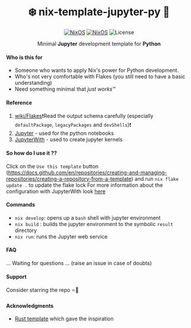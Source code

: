 <div align=center>

# ❄️ nix-template-jupyter-py 🐍

[![NixOS](https://img.shields.io/badge/Made_for-Python-blue.svg?logo=python)](https://nixos.org) [![NixOS](https://img.shields.io/badge/Flakes-Nix-informational.svg?logo=nixos)](https://nixos.org) ![License](https://img.shields.io/github/license/mordragt/nix-template-python) 

Minimal **Jupyter** development template for **Python**

</div>

#### Who is this for

- Someone who wants to apply Nix's power for Python development.
- Who's not very comfortable with Flakes (you still need to have a basic understanding)
- Need something minimal that *just works*™

#### Reference

1. [wiki/Flakes](https://nixos.wiki/wiki/Flakes)❗Read the output schema carefully (especially `defaultPackage`, `legacyPackages` and `devShells`)❗
2. [Jupyter](https://jupyter.org/) - used for the python notebooks
3. [JupyterWith](https://github.com/tweag/jupyterWith/tree/main) - used to create jupyter kernels

#### So how do I use it ??

Click on the `Use this template` button (https://docs.github.com/en/repositories/creating-and-managing-repositories/creating-a-repository-from-a-template)
and run `nix flake update .` to update the flake lock
For more information about the configuration with JupyterWith look [here](https://github.com/tweag/jupyterWith/tree/main/template)

#### Commands

- `nix develop`: opens up a `bash` shell with jupyter environment
- `nix build` : builds the jupyter environment to the symbolic `result` directory
- `nix run`: runs the Jupyter web service

#### FAQ

... Waiting for questions ... (raise an issue in case of doubts)

#### Support

Consider starring the repo ⭐🐍

#### Acknowledgments

- [Rust template](https://github.com/helium18/template-nix) which gave the inspiration